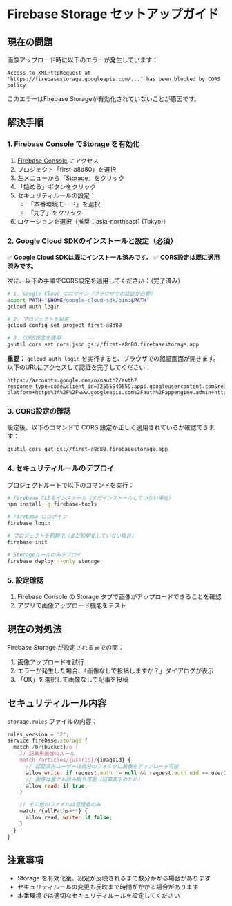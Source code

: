 # Firebase Storage セットアップガイド

## 現在の問題
画像アップロード時に以下のエラーが発生しています：
```
Access to XMLHttpRequest at 'https://firebasestorage.googleapis.com/...' has been blocked by CORS policy
```

このエラーはFirebase Storageが有効化されていないことが原因です。

## 解決手順

### 1. Firebase Console でStorage を有効化

1. [Firebase Console](https://console.firebase.google.com/) にアクセス
2. プロジェクト「first-a8d80」を選択
3. 左メニューから「Storage」をクリック
4. 「始める」ボタンをクリック
5. セキュリティルールの設定：
   - 「本番環境モード」を選択
   - 「完了」をクリック
6. ロケーションを選択（推奨：asia-northeast1 (Tokyo)）

### 2. Google Cloud SDKのインストールと設定（必須）

✅ **Google Cloud SDKは既にインストール済みです。**
✅ **CORS設定は既に適用済みです。**

~~次に、以下の手順でCORS設定を適用してください：~~（完了済み）

```bash
# 1. Google Cloud にログイン（ブラウザでの認証が必要）
export PATH="$HOME/google-cloud-sdk/bin:$PATH"
gcloud auth login

# 2. プロジェクトを設定
gcloud config set project first-a8d80

# 3. CORS設定を適用
gsutil cors set cors.json gs://first-a8d80.firebasestorage.app
```

**重要：** `gcloud auth login` を実行すると、ブラウザでの認証画面が開きます。以下のURLにアクセスして認証を完了してください：

```
https://accounts.google.com/o/oauth2/auth?response_type=code&client_id=32555940559.apps.googleusercontent.com&redirect_uri=https%3A%2F%2Fsdk.cloud.google.com%2Fauthcode.html&scope=openid+https%3A%2F%2Fwww.googleapis.com%2Fauth%2Fuserinfo.email+https%3A%2F%2Fwww.googleapis.com%2Fauth%2Fcloud-platform+https%3A%2F%2Fwww.googleapis.com%2Fauth%2Fappengine.admin+https%3A%2F%2Fwww.googleapis.com%2Fauth%2Fsqlservice.login+https%3A%2F%2Fwww.googleapis.com%2Fauth%2Fcompute+https%3A%2F%2Fwww.googleapis.com%2Fauth%2Faccounts.reauth&state=H9uhPIQ93QnvjDTaRzLrUxKwkUXR1q&prompt=consent&token_usage=remote&access_type=offline&code_challenge=UFrkpC3c2tslt9kT32S_srSFLP5zTbKPlQRzMkGGA_M&code_challenge_method=S256
```

### 3. CORS設定の確認

設定後、以下のコマンドで CORS 設定が正しく適用されているか確認できます：

```bash
gsutil cors get gs://first-a8d80.firebasestorage.app
```

### 4. セキュリティルールのデプロイ

プロジェクトルートで以下のコマンドを実行：

```bash
# Firebase CLIをインストール（まだインストールしていない場合）
npm install -g firebase-tools

# Firebase にログイン
firebase login

# プロジェクトを初期化（まだ初期化していない場合）
firebase init

# Storageルールのみデプロイ
firebase deploy --only storage
```

### 5. 設定確認

1. Firebase Console の Storage タブで画像がアップロードできることを確認
2. アプリで画像アップロード機能をテスト

## 現在の対処法

Firebase Storage が設定されるまでの間：

1. 画像アップロードを試行
2. エラーが発生した場合、「画像なしで投稿しますか？」ダイアログが表示
3. 「OK」を選択して画像なしで記事を投稿

## セキュリティルール内容

`storage.rules` ファイルの内容：
```javascript
rules_version = '2';
service firebase.storage {
  match /b/{bucket}/o {
    // 記事用画像のルール
    match /articles/{userId}/{imageId} {
      // 認証済みユーザーは自分のフォルダに画像をアップロード可能
      allow write: if request.auth != null && request.auth.uid == userId;
      // 画像は誰でも読み取り可能（記事表示のため）
      allow read: if true;
    }

    // その他のファイルは管理者のみ
    match /{allPaths=**} {
      allow read, write: if false;
    }
  }
}
```

## 注意事項

- Storage を有効化後、設定が反映されるまで数分かかる場合があります
- セキュリティルールの変更も反映まで時間がかかる場合があります
- 本番環境では適切なセキュリティルールを設定してください